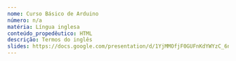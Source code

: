 ```yaml
---
nome: Curso Básico de Arduino
número: n/a
matéria: Língua inglesa
conteúdo_propedêutico: HTML
descrição: Termos do inglês
slides: https://docs.google.com/presentation/d/1YjMMOfjF0GUFnKdYWYzC_6nZJBVkDhh8wkWWJvTpeyo/edit#slide=id.g26b5b39beb_0_171
---
```

